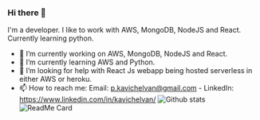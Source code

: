 ### Hi there 👋
I'm a developer. I like to work with AWS, MongoDB, NodeJS and React. Currently learning python.
- 🔭 I’m currently working on AWS, MongoDB, NodeJS and React.
- 🌱 I’m currently learning AWS and Python.
- 🤔 I’m looking for help with React Js webapp being hosted serverless in either AWS or heroku.
- 📫 How to reach me: Email: p.kavichelvan@gmail.com
                     - LinkedIn: https://www.linkedin.com/in/kavichelvan/
![Github stats](https://github-readme-stats.vercel.app/api?username=kavichelvan)
![ReadMe Card](https://github-readme-stats.vercel.app/api/pin/?username=kavichelvan&repo=aws-cicd)

<!--
**kavichelvan/kavichelvan** is a ✨ _special_ ✨ repository because its `README.md` (this file) appears on your GitHub profile.

Here are some ideas to get you started:

- 🔭 I’m currently working on ...
- 🌱 I’m currently learning ...
- 👯 I’m looking to collaborate on ...
- 🤔 I’m looking for help with ...
- 💬 Ask me about ...
- 📫 How to reach me: ...
- 😄 Pronouns: ...
- ⚡ Fun fact: ...
-->
